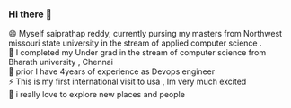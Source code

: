 ### Hi there 👋



😄 Myself saiprathap reddy, currently pursing my masters from Northwest missouri state university in the stream of applied computer science .<br>
🌱 I completed my Under grad in the stream of computer science from Bharath university , Chennai<br>
🔭 prior I have 4years of experience as Devops engineer  <br>
⚡ This is my first international visit to usa , Im very much excited<br>
👯 i really love to explore new places and people <br>
